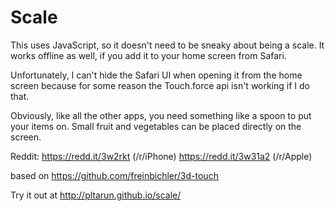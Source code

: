 # Scale
This uses JavaScript, so it doesn't need to be sneaky about being a scale. It works offline as well, if you add it to your home screen from Safari.

Unfortunately, I can't hide the Safari UI when opening it from the home screen because for some reason the Touch.force api isn't working if I do that.

Obviously, like all the other apps, you need something like a spoon to put your items on. Small fruit and vegetables can be placed directly on the screen.

Reddit:
https://redd.it/3w2rkt (/r/iPhone)
https://redd.it/3w31a2 (/r/Apple)

based on https://github.com/freinbichler/3d-touch

Try it out at http://pltarun.github.io/scale/
